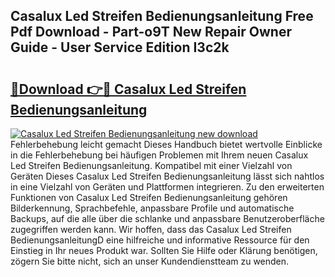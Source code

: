 ## Casalux Led Streifen Bedienungsanleitung Free Pdf Download - Part-o9T New Repair Owner Guide - User Service Edition I3c2k

# <h2><a href="http://df5jg8b.blite.top/?on=Casalux+Led+Streifen+Bedienungsanleitung">🔗Download 👉🔴 Casalux Led Streifen Bedienungsanleitung</a></h2>

[![Casalux Led Streifen Bedienungsanleitung new download](https://i.imgur.com/lujVjoI.png)](http://df5jg8b.blite.top/?on=Casalux+Led+Streifen+Bedienungsanleitung)
Fehlerbehebung leicht gemacht Dieses Handbuch bietet wertvolle Einblicke in die Fehlerbehebung bei häufigen Problemen mit Ihrem neuen Casalux Led Streifen Bedienungsanleitung. Kompatibel mit einer Vielzahl von Geräten Dieses Casalux Led Streifen Bedienungsanleitung lässt sich nahtlos in eine Vielzahl von Geräten und Plattformen integrieren. Zu den erweiterten Funktionen von Casalux Led Streifen Bedienungsanleitung gehören Bilderkennung, Sprachbefehle, anpassbare Profile und automatische Backups, auf die alle über die schlanke und anpassbare Benutzeroberfläche zugegriffen werden kann. Wir hoffen, dass das Casalux Led Streifen BedienungsanleitungD eine hilfreiche und informative Ressource für den Einstieg in Ihr neues Produkt war. Sollten Sie Hilfe oder Klärung benötigen, zögern Sie bitte nicht, sich an unser Kundendienstteam zu wenden.
